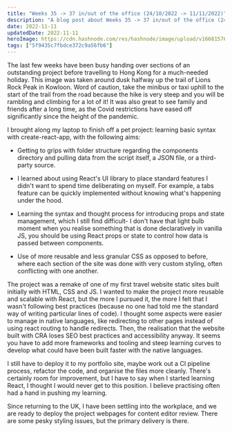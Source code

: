 ```yaml
---
title: "Weeks 35 -> 37 in/out of the office (24/10/2022 -> 11/11/2022)"
description: "A blog post about Weeks 35 -> 37 in/out of the office (24/10/2022 -> 11/11/2022)"
date: 2022-11-11
updatedDate: 2022-11-11
heroImage: https://cdn.hashnode.com/res/hashnode/image/upload/v1668157625393/32uRoW4r-.jpeg
tags: ["5f9435c7fbdce372c9a56fb6"]
---
```


The last few weeks have been busy handing over sections of an outstanding project before travelling to Hong Kong for a much-needed holiday. This image was taken around dusk halfway up the trail of Lions Rock Peak in Kowloon. Word of caution, take the minibus or taxi uphill to the start of the trail from the road because the hike is very steep and you will be rambling and climbing for a lot of it! 
It was also great to see family and friends after a long time, as the Covid restrictions have eased off significantly since the height of the pandemic. 

I brought along my laptop to finish off a pet project: learning basic syntax with create-react-app, with the following aims:

- Getting to grips with folder structure regarding the components directory and pulling data from the script itself, a JSON file, or a third-party source. 

- I learned about using React's UI library to place standard features I didn't want to spend time deliberating on myself. For example, a tabs feature can be quickly implemented without knowing what's happening under the hood. 

- Learning the syntax and thought process for introducing props and state management, which I still find difficult- I don't have that light bulb moment when you realise something that is done declaratively in vanilla JS, you should be using React props or state to control how data is passed between components.

- Use of more reusable and less granular CSS as opposed to before, where each section of the site was done with very custom styling, often conflicting with one another.

The project was a remake of one of my first travel website static sites built initially with HTML, CSS and JS. I wanted to make the project more reusable and scalable with React, but the more I pursued it, the more I felt that I wasn't following best practices (because no one had told me the standard way of writing particular lines of code). I thought some aspects were easier to manage in native languages, like redirecting to other pages instead of using react routing to handle redirects. Then, the realisation that the website built with CRA loses SEO best practices and accessibility anyway. It seems you have to add more frameworks and tooling and steep learning curves to develop what could have been built faster with the native languages.

I still have to deploy it to my portfolio site, maybe work out a CI pipeline process, refactor the code, and organise the files more cleanly. There's certainly room for improvement, but I have to say when I started learning React, I thought I would never get to this position. I believe practising often had a hand in pushing my learning.

Since returning to the UK, I have been settling into the workplace, and we are ready to deploy the project webpages for content editor review. There are some pesky styling issues, but the primary delivery is there.


